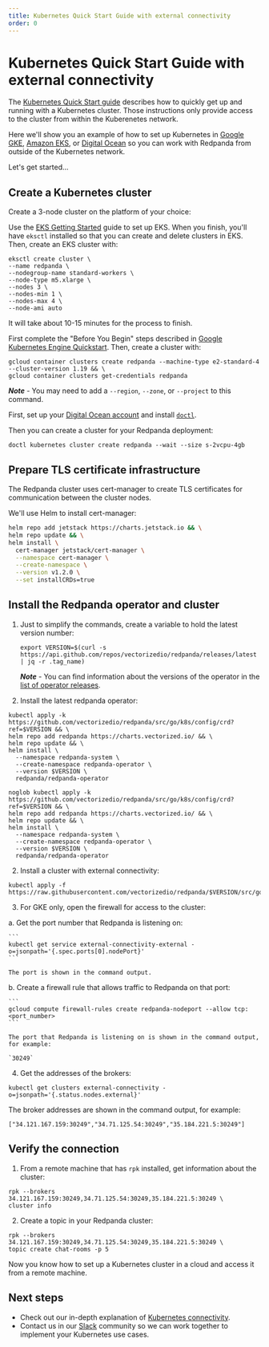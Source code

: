 ```yaml
---
title: Kubernetes Quick Start Guide with external connectivity
order: 0
---
```


# Kubernetes Quick Start Guide with external connectivity

The [Kubernetes Quick Start guide](/docs/quick-start-kubernetes) describes how to quickly get up and running with a Kubernetes cluster.
Those instructions only provide access to the cluster from within the Kuberenetes network.

Here we'll show you an example of how to set up Kubernetes in
[Google GKE](https://cloud.google.com/kubernetes-engine), [Amazon EKS](https://aws.amazon.com/eks), or [Digital Ocean](https://cloud.digitalocean.com/)
so you can work with Redpanda from outside of the Kubernetes network.

Let's get started...

## Create a Kubernetes cluster

Create a 3-node cluster on the platform of your choice:

<tabs>

  <tab id="AWS EKS">

  Use the [EKS Getting Started](https://docs.aws.amazon.com/eks/latest/userguide/getting-started-eksctl.html) guide to set up EKS.
  When you finish, you'll have `eksctl` installed so that you can create and delete clusters in EKS.
  Then, create an EKS cluster with:

  ```
  eksctl create cluster \
  --name redpanda \
  --nodegroup-name standard-workers \
  --node-type m5.xlarge \
  --nodes 3 \
  --nodes-min 1 \
  --nodes-max 4 \
  --node-ami auto
  ```

  It will take about 10-15 minutes for the process to finish.

  </tab>

  <tab id="Google GKE">

  First complete the "Before You Begin" steps described in [Google Kubernetes Engine Quickstart](https://cloud.google.com/kubernetes-engine/docs/quickstart).
  Then, create a cluster with:

  ```
  gcloud container clusters create redpanda --machine-type e2-standard-4 --cluster-version 1.19 && \
  gcloud container clusters get-credentials redpanda
  ```

  **_Note_** - You may need to add a `--region`, `--zone`, or `--project` to this command.

  </tab>
  <tab id="Digital Ocean">

  First, set up your [Digital Ocean account](https://docs.digitalocean.com/products/getting-started/) and install [`doctl`](https://docs.digitalocean.com/reference/doctl/how-to/install/).

  Then you can create a cluster for your Redpanda deployment:

  ```
  doctl kubernetes cluster create redpanda --wait --size s-2vcpu-4gb
  ```

  </tab>
</tabs>

## Prepare TLS certificate infrastructure

The Redpanda cluster uses cert-manager to create TLS certificates for communication between the cluster nodes.

We'll use Helm to install cert-manager:

  ```bash
  helm repo add jetstack https://charts.jetstack.io && \
  helm repo update && \
  helm install \
    cert-manager jetstack/cert-manager \
    --namespace cert-manager \
    --create-namespace \
    --version v1.2.0 \
    --set installCRDs=true
  ```

## Install the Redpanda operator and cluster

1. Just to simplify the commands, create a variable to hold the latest version number:

    ```
    export VERSION=$(curl -s https://api.github.com/repos/vectorizedio/redpanda/releases/latest | jq -r .tag_name)
    ```

    **_Note_** - You can find information about the versions of the operator in the [list of operator releases](https://github.com/vectorizedio/redpanda/releases).

2. Install the latest redpanda operator:

<tabs group="shell">

  <tab id="bash">

  ```
  kubectl apply -k https://github.com/vectorizedio/redpanda/src/go/k8s/config/crd?ref=$VERSION && \
  helm repo add redpanda https://charts.vectorized.io/ && \
  helm repo update && \
  helm install \
    --namespace redpanda-system \
    --create-namespace redpanda-operator \
    --version $VERSION \
    redpanda/redpanda-operator
  ```

  </tab>

  <tab id="zsh">


  ```
  noglob kubectl apply -k https://github.com/vectorizedio/redpanda/src/go/k8s/config/crd?ref=$VERSION && \
  helm repo add redpanda https://charts.vectorized.io/ && \
  helm repo update && \
  helm install \
    --namespace redpanda-system \
    --create-namespace redpanda-operator \
    --version $VERSION \
    redpanda/redpanda-operator
  ```

  </tab>

</tabs>

2. Install a cluster with external connectivity:

  ```
  kubectl apply -f https://raw.githubusercontent.com/vectorizedio/redpanda/$VERSION/src/go/k8s/config/samples/external_connectivity.yaml
  ```

3. For GKE only, open the firewall for access to the cluster:
  
  a. Get the port number that Redpanda is listening on:

    ```
    kubectl get service external-connectivity-external -o=jsonpath='{.spec.ports[0].nodePort}'
    ```

    The port is shown in the command output.

  b. Create a firewall rule that allows traffic to Redpanda on that port:

    ```
    gcloud compute firewall-rules create redpanda-nodeport --allow tcp:<port_number>
    ```

    The port that Redpanda is listening on is shown in the command output, for example:

    `30249`

4. Get the addresses of the brokers:

  ```
  kubectl get clusters external-connectivity -o=jsonpath='{.status.nodes.external}'
  ```

  The broker addresses are shown in the command output, for example:

  `["34.121.167.159:30249","34.71.125.54:30249","35.184.221.5:30249"]`

## Verify the connection

1. From a remote machine that has `rpk` installed, get information about the cluster:

  ```
  rpk --brokers 34.121.167.159:30249,34.71.125.54:30249,35.184.221.5:30249 \
  cluster info
  ```

2. Create a topic in your Redpanda cluster:

  ```
  rpk --brokers 34.121.167.159:30249,34.71.125.54:30249,35.184.221.5:30249 \
  topic create chat-rooms -p 5
  ```

Now you know how to set up a Kubernetes cluster in a cloud and access it from a remote machine.

## Next steps

- Check out our in-depth explanation of [Kubernetes connectivity](/docs/kubernetes-connectivity).
- Contact us in our [Slack](https://vectorized.io/slack) community so we can work together to implement your Kubernetes use cases.
